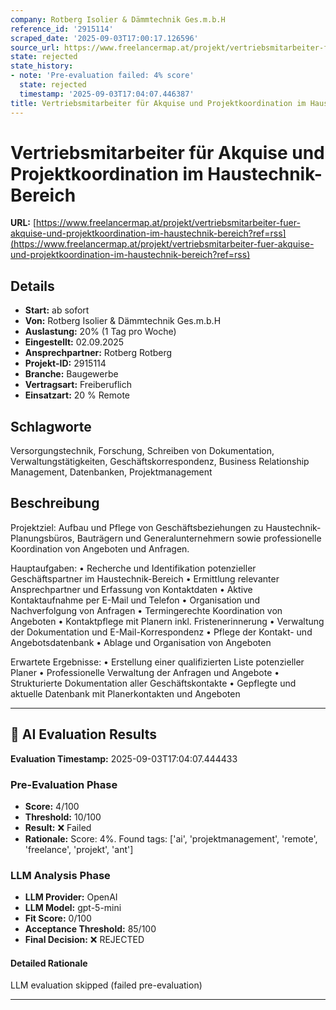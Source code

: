 ```yaml
---
company: Rotberg Isolier & Dämmtechnik Ges.m.b.H
reference_id: '2915114'
scraped_date: '2025-09-03T17:00:17.126596'
source_url: https://www.freelancermap.at/projekt/vertriebsmitarbeiter-fuer-akquise-und-projektkoordination-im-haustechnik-bereich?ref=rss
state: rejected
state_history:
- note: 'Pre-evaluation failed: 4% score'
  state: rejected
  timestamp: '2025-09-03T17:04:07.446387'
title: Vertriebsmitarbeiter für Akquise und Projektkoordination im Haustechnik-Bereich
---
```



# Vertriebsmitarbeiter für Akquise und Projektkoordination im Haustechnik-Bereich
**URL:** [https://www.freelancermap.at/projekt/vertriebsmitarbeiter-fuer-akquise-und-projektkoordination-im-haustechnik-bereich?ref=rss](https://www.freelancermap.at/projekt/vertriebsmitarbeiter-fuer-akquise-und-projektkoordination-im-haustechnik-bereich?ref=rss)
## Details
- **Start:** ab sofort
- **Von:** Rotberg Isolier & Dämmtechnik Ges.m.b.H
- **Auslastung:** 20% (1 Tag pro Woche)
- **Eingestellt:** 02.09.2025
- **Ansprechpartner:** Rotberg Rotberg
- **Projekt-ID:** 2915114
- **Branche:** Baugewerbe
- **Vertragsart:** Freiberuflich
- **Einsatzart:** 20
                                                % Remote

## Schlagworte
Versorgungstechnik, Forschung, Schreiben von Dokumentation, Verwaltungstätigkeiten, Geschäftskorrespondenz, Business Relationship Management, Datenbanken, Projektmanagement

## Beschreibung
Projektziel:
Aufbau und Pflege von Geschäftsbeziehungen zu Haustechnik-Planungsbüros, Bauträgern und Generalunternehmern sowie professionelle Koordination von Angeboten und Anfragen.

Hauptaufgaben:
• Recherche und Identifikation potenzieller Geschäftspartner im Haustechnik-Bereich
• Ermittlung relevanter Ansprechpartner und Erfassung von Kontaktdaten
• Aktive Kontaktaufnahme per E-Mail und Telefon
• Organisation und Nachverfolgung von Anfragen
• Termingerechte Koordination von Angeboten
• Kontaktpflege mit Planern inkl. Fristenerinnerung
• Verwaltung der Dokumentation und E-Mail-Korrespondenz
• Pflege der Kontakt- und Angebotsdatenbank
• Ablage und Organisation von Angeboten

Erwartete Ergebnisse:
• Erstellung einer qualifizierten Liste potenzieller Planer
• Professionelle Verwaltung der Anfragen und Angebote
• Strukturierte Dokumentation aller Geschäftskontakte
• Gepflegte und aktuelle Datenbank mit Planerkontakten und Angeboten

---

## 🤖 AI Evaluation Results

**Evaluation Timestamp:** 2025-09-03T17:04:07.444433

### Pre-Evaluation Phase
- **Score:** 4/100
- **Threshold:** 10/100
- **Result:** ❌ Failed
- **Rationale:** Score: 4%. Found tags: ['ai', 'projektmanagement', 'remote', 'freelance', 'projekt', 'ant']

### LLM Analysis Phase
- **LLM Provider:** OpenAI
- **LLM Model:** gpt-5-mini
- **Fit Score:** 0/100
- **Acceptance Threshold:** 85/100
- **Final Decision:** ❌ REJECTED

#### Detailed Rationale
LLM evaluation skipped (failed pre-evaluation)

---
